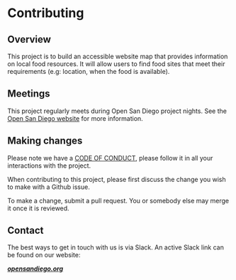 # Contributing

## Overview

This project is to build an accessible website map that provides information on local food resources. It will allow users to find food sites that meet their requirements (e.g: location, when the food is available).

## Meetings

This project regularly meets during Open San Diego project nights. See the [Open San Diego website](https://opensandiego.org/) for more information.

## Making changes

Please note we have a [CODE OF CONDUCT](/docs/Code_of_Conduct.md), please follow it in all your interactions with the project.

When contributing to this project, please first discuss the change you wish to make with a Github issue.

To make a change, submit a pull request. You or somebody else may merge it once it is reviewed.

## Contact

The best ways to get in touch with us is via Slack. An active Slack link can be found on our website:

***[opensandiego.org](https://opensandiego.org/)***
